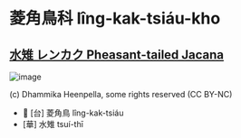 # 菱角鳥科 lîng-kak-tsiáu-kho

## [水雉 レンカク Pheasant-tailed Jacana](https://ebird.org/species/phtjac1)

![image](https://inaturalist-open-data.s3.amazonaws.com/photos/25837/medium.jpg)

(c) Dhammika Heenpella, some rights reserved (CC BY-NC)

- 🎯 [台] 菱角鳥 lîng-kak-tsiáu
- [華] 水雉 tsuí-thī
